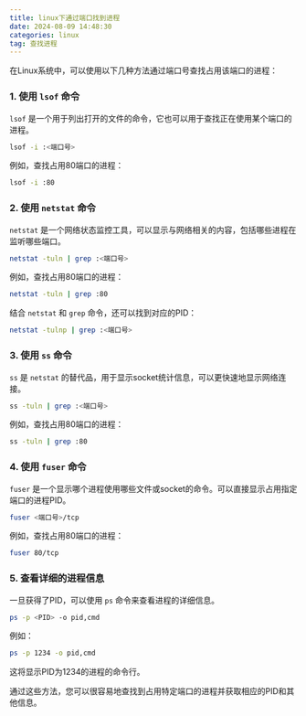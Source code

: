 ```yaml
---
title: linux下通过端口找到进程
date: 2024-08-09 14:48:30
categories: linux
tag: 查找进程
---
```

在Linux系统中，可以使用以下几种方法通过端口号查找占用该端口的进程：

### 1. 使用 `lsof` 命令
`lsof` 是一个用于列出打开的文件的命令，它也可以用于查找正在使用某个端口的进程。

```bash
lsof -i :<端口号>
```

例如，查找占用80端口的进程：
```bash
lsof -i :80
```

### 2. 使用 `netstat` 命令
`netstat` 是一个网络状态监控工具，可以显示与网络相关的内容，包括哪些进程在监听哪些端口。

```bash
netstat -tuln | grep :<端口号>
```

例如，查找占用80端口的进程：
```bash
netstat -tuln | grep :80
```

结合 `netstat` 和 `grep` 命令，还可以找到对应的PID：
```bash
netstat -tulnp | grep :<端口号>
```

### 3. 使用 `ss` 命令
`ss` 是 `netstat` 的替代品，用于显示socket统计信息，可以更快速地显示网络连接。

```bash
ss -tuln | grep :<端口号>
```

例如，查找占用80端口的进程：
```bash
ss -tuln | grep :80
```

### 4. 使用 `fuser` 命令
`fuser` 是一个显示哪个进程使用哪些文件或socket的命令。可以直接显示占用指定端口的进程PID。

```bash
fuser <端口号>/tcp
```

例如，查找占用80端口的进程：
```bash
fuser 80/tcp
```

### 5. 查看详细的进程信息
一旦获得了PID，可以使用 `ps` 命令来查看进程的详细信息。

```bash
ps -p <PID> -o pid,cmd
```

例如：
```bash
ps -p 1234 -o pid,cmd
```

这将显示PID为1234的进程的命令行。

通过这些方法，您可以很容易地查找到占用特定端口的进程并获取相应的PID和其他信息。